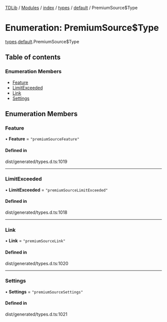 [TDLib](../README.md) / [Modules](../modules.md) / [index](../modules/index.md) / [types](../modules/index.types.md) / [default](../modules/index.types.default.md) / PremiumSource$Type

# Enumeration: PremiumSource$Type

[types](../modules/index.types.md).[default](../modules/index.types.default.md).PremiumSource$Type

## Table of contents

### Enumeration Members

- [Feature](index.types.default.PremiumSource_Type.md#feature)
- [LimitExceeded](index.types.default.PremiumSource_Type.md#limitexceeded)
- [Link](index.types.default.PremiumSource_Type.md#link)
- [Settings](index.types.default.PremiumSource_Type.md#settings)

## Enumeration Members

### Feature

• **Feature** = ``"premiumSourceFeature"``

#### Defined in

dist/generated/types.d.ts:1019

___

### LimitExceeded

• **LimitExceeded** = ``"premiumSourceLimitExceeded"``

#### Defined in

dist/generated/types.d.ts:1018

___

### Link

• **Link** = ``"premiumSourceLink"``

#### Defined in

dist/generated/types.d.ts:1020

___

### Settings

• **Settings** = ``"premiumSourceSettings"``

#### Defined in

dist/generated/types.d.ts:1021
